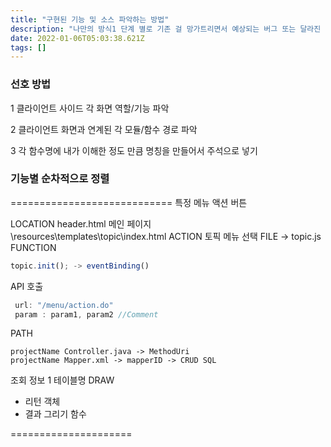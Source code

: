 ```yaml
---
title: "구현된 기능 및 소스 파악하는 방법"
description: "나만의 방식1 단계 별로 기존 걸 망가트리면서 예상되는 버그 또는 달라진 결과물 파악하기. 끝에서부터 최초 경로로 조금씩 망가트리기핵심부터 우선 이해하고 세부적인 개념을 구체화하기 2 흐름도 그리기3 예외 처리, 리펙토링하기"
date: 2022-01-06T05:03:38.621Z
tags: []
---
```

### 선호 방법
1 클라이언트 사이드 각 화면 역할/기능 파악

2 클라이언트 화면과 연계된 각 모듈/함수 경로 파악

3 각 함수명에 내가 이해한 정도 만큼 명칭을 만들어서 주석으로 넣기

### 기능별 순차적으로 정렬 
============================
특정 메뉴 액션 버튼 

LOCATION
header.html 메인 페이지  
\resources\templates\topic\index.html
ACTION
토픽 메뉴 선택
FILE
-> topic.js 
FUNCTION
```js
topic.init(); -> eventBinding()
```
API 호출 
```js
 url: "/menu/action.do"
 param : param1, param2 //Comment
```
PATH 
```
projectName Controller.java -> MethodUri
projectName Mapper.xml -> mapperID -> CRUD SQL
```
조회 정보 
1 테이블명
DRAW
- 리턴 객체
- 결과 그리기 함수 

=====================















